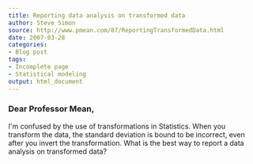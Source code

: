 ```yaml
---
title: Reporting data analysis on transformed data
author: Steve Simon
source: http://www.pmean.com/07/ReportingTransformedData.html
date: 2007-03-28
categories:
- Blog post
tags:
- Incomplete page
- Statistical modeling 
output: html_document
---
```


### Dear Professor Mean,

I'm confused by the use of transformations in Statistics. When you transform the data, the standard deviation is bound to be incorrect, even after you invert the transformation. What is the best way to report a data analysis on transformed data?

